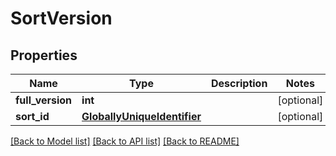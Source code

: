 # SortVersion

## Properties
Name | Type | Description | Notes
------------ | ------------- | ------------- | -------------
**full_version** | **int** |  | [optional] 
**sort_id** | [**GloballyUniqueIdentifier**](GloballyUniqueIdentifier.md) |  | [optional] 

[[Back to Model list]](../README.md#documentation-for-models) [[Back to API list]](../README.md#documentation-for-api-endpoints) [[Back to README]](../README.md)

